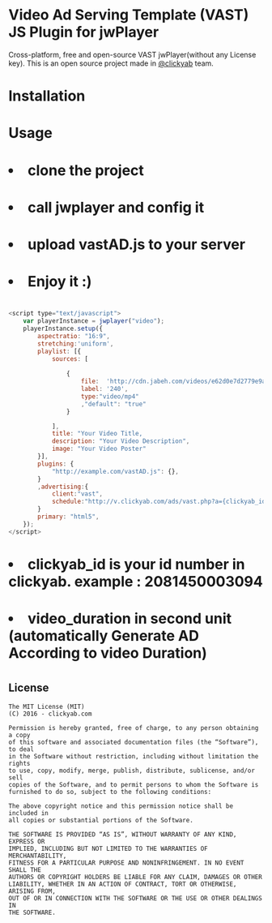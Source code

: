 # Video Ad Serving Template (VAST) JS Plugin for jwPlayer
Cross-platform, free and open-source VAST jwPlayer(without any License key).  This is an open source project made in [@clickyab](https://github.com/clickyab) team.

# Installation
    
# Usage
# <ul>
# <li>clone the project</li>
# <li>call jwplayer and config it</li>
# <li>upload vastAD.js to your server</li>
# <li>Enjoy it :)</li>
# </ul>

```javascript
<script type="text/javascript">
    var playerInstance = jwplayer("video");
    playerInstance.setup({
        aspectratio: "16:9",
        stretching:'uniform',
        playlist: [{
            sources: [
               
                {
                    file:  'http://cdn.jabeh.com/videos/e62d0e7d2779e9a9e38b4ab9eb27aa4c_240.jbh'  ,
                    label: '240',
                    type:"video/mp4"
                    ,"default": "true"
                }

            ],
            title: "Your Video Title,
            description: "Your Video Description",
            image: "Your Video Poster"
        }],
        plugins: {
            "http://example.com/vastAD.js": {},
        }
        ,advertising:{
            client:"vast",
            schedule:"http://v.clickyab.com/ads/vast.php?a={clickyab_id}&l={video_duration}&RandomNumber",
        }
        primary: "html5",
    });
</script>
```
# <ul>
# <li>clickyab_id is your id number in clickyab. example : 2081450003094</li>
# <li>video_duration in second unit (automatically Generate AD According to video Duration) </li>
# </ul>



## License
    The MIT License (MIT)
    (C) 2016 - clickyab.com 

    Permission is hereby granted, free of charge, to any person obtaining a copy
    of this software and associated documentation files (the “Software”), to deal
    in the Software without restriction, including without limitation the rights
    to use, copy, modify, merge, publish, distribute, sublicense, and/or sell
    copies of the Software, and to permit persons to whom the Software is
    furnished to do so, subject to the following conditions:

    The above copyright notice and this permission notice shall be included in
    all copies or substantial portions of the Software.

    THE SOFTWARE IS PROVIDED “AS IS”, WITHOUT WARRANTY OF ANY KIND, EXPRESS OR
    IMPLIED, INCLUDING BUT NOT LIMITED TO THE WARRANTIES OF MERCHANTABILITY,
    FITNESS FOR A PARTICULAR PURPOSE AND NONINFRINGEMENT. IN NO EVENT SHALL THE
    AUTHORS OR COPYRIGHT HOLDERS BE LIABLE FOR ANY CLAIM, DAMAGES OR OTHER
    LIABILITY, WHETHER IN AN ACTION OF CONTRACT, TORT OR OTHERWISE, ARISING FROM,
    OUT OF OR IN CONNECTION WITH THE SOFTWARE OR THE USE OR OTHER DEALINGS IN
    THE SOFTWARE.

